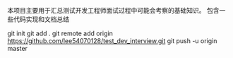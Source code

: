 本项目主要用于汇总测试开发工程师面试过程中可能会考察的基础知识。
包含一些代码实现和文档总结


git init
git add .
git remote add origin https://github.com/lee54070128/test_dev_interview.git
git push -u origin master